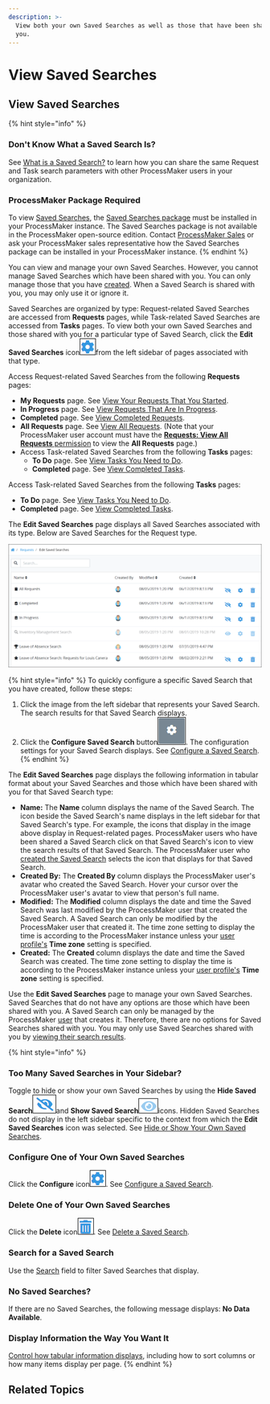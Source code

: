 ```yaml
---
description: >-
  View both your own Saved Searches as well as those that have been shared with
  you.
---
```


# View Saved Searches

## View Saved Searches

{% hint style="info" %}
### Don't Know What a Saved Search Is?

See [What is a Saved Search?](../what-is-a-saved-search.md) to learn how you can share the same Request and Task search parameters with other ProcessMaker users in your organization.

### ProcessMaker Package Required

To view [Saved Searches](../what-is-a-saved-search.md), the [Saved Searches package](../../../package-development-distribution/package-a-connector/saved-searches-package.md) must be installed in your ProcessMaker instance. The Saved Searches package is not available in the ProcessMaker open-source edition. Contact [ProcessMaker Sales](mailto:sales@processmaker.com) or ask your ProcessMaker sales representative how the Saved Searches package can be installed in your ProcessMaker instance.
{% endhint %}

You can view and manage your own Saved Searches. However, you cannot manage Saved Searches which have been shared with you. You can only manage those that you have [created](../create-and-share-a-saved-search.md). When a Saved Search is shared with you, you may only use it or ignore it.

Saved Searches are organized by type: Request-related Saved Searches are accessed from **Requests** pages, while Task-related Saved Searches are accessed from **Tasks** pages. To view both your own Saved Searches and those shared with you for a particular type of Saved Search, click the **Edit Saved Searches** icon![](../../../.gitbook/assets/configure-process-icon-processes-page-processes.png)from the left sidebar of pages associated with that type.

Access Request-related Saved Searches from the following **Requests** pages:

* **My Requests** page. See [View Your Requests That You Started](../../requests/view-started-requests.md#view-your-requests).
* **In Progress** page. See [View Requests That Are In Progress](../../requests/view-in-progress-requests.md#view-in-progress-requests-in-which-you-are-participating).
* **Completed** page. See [View Completed Requests](../../requests/view-completed-requests.md#view-completed-requests-in-which-you-participated).
* **All Requests** page. See [View All Requests](../../requests/view-all-requests.md#view-all-requests-in-your-organization). \(Note that your ProcessMaker user account must have the [**Requests: View All Requests** permission](../../../processmaker-administration/permission-descriptions-for-users-and-groups.md#requests) to view the **All Requests** page.\)
* Access Task-related Saved Searches from the following **Tasks** pages:
  * **To Do** page. See [View Tasks You Need to Do](../../task-management/view-tasks-you-need-to-do.md).
  * **Completed** page. See [View Completed Tasks](../../task-management/view-completed-tasks.md).

Access Task-related Saved Searches from the following **Tasks** pages:

* **To Do** page. See [View Tasks You Need to Do](../../task-management/view-tasks-you-need-to-do.md).
* **Completed** page. See [View Completed Tasks](../../task-management/view-completed-tasks.md).

The **Edit Saved Searches** page displays all Saved Searches associated with its type. Below are Saved Searches for the Request type.

![&quot;My Saved Searches&quot; page displays all Saved Searches by type](../../../.gitbook/assets/my-saved-searches-page-package-requests-tasks.png)

{% hint style="info" %}
To quickly configure a specific Saved Search that you have created, follow these steps:

1. Click the image from the left sidebar that represents your Saved Search. The search results for that Saved Search displays.
2. Click the **Configure Saved Search** button![](../../../.gitbook/assets/configure-saved-search-button-package.png). The configuration settings for your Saved Search displays. See [Configure a Saved Search](configure-a-saved-search.md).
{% endhint %}

The **Edit Saved Searches** page displays the following information in tabular format about your Saved Searches and those which have been shared with you for that Saved Search type:

* **Name:** The **Name** column displays the name of the Saved Search. The icon beside the Saved Search's name displays in the left sidebar for that Saved Search's type. For example, the icons that display in the image above display in Request-related pages. ProcessMaker users who have been shared a Saved Search click on that Saved Search's icon to view the search results of that Saved Search. The ProcessMaker user who [created the Saved Search](../create-and-share-a-saved-search.md#create-and-share-a-saved-search) selects the icon that displays for that Saved Search.
* **Created By:** The **Created By** column displays the ProcessMaker user's avatar who created the Saved Search. Hover your cursor over the ProcessMaker user's avatar to view that person's full name.
* **Modified:** The **Modified** column displays the date and time the Saved Search was last modified by the ProcessMaker user that created the Saved Search. A Saved Search can only be modified by the ProcessMaker user that created it. The time zone setting to display the time is according to the ProcessMaker instance unless your [user profile's](../../profile-settings.md#change-your-profile-settings) **Time zone** setting is specified.
* **Created:** The **Created** column displays the date and time the Saved Search was created. The time zone setting to display the time is according to the ProcessMaker instance unless your [user profile's](../../profile-settings.md#change-your-profile-settings) **Time zone** setting is specified.

Use the **Edit Saved Searches** page to manage your own Saved Searches. Saved Searches that do not have any options are those which have been shared with you. A Saved Search can only be managed by the ProcessMaker [user](../../../processmaker-administration/add-users/what-is-a-user.md) that creates it. Therefore, there are no options for Saved Searches shared with you. You may only use Saved Searches shared with you by [viewing their search results](../view-saved-searches-that-are-shared-with-you/).

{% hint style="info" %}
### Too Many Saved Searches in Your Sidebar?

Toggle to hide or show your own Saved Searches by using the **Hide Saved Search**![](../../../.gitbook/assets/hide-saved-search-icon-package.png)and **Show Saved Search**![](../../../.gitbook/assets/show-saved-search-icon-package.png)icons. Hidden Saved Searches do not display in the left sidebar specific to the context from which the **Edit Saved Searches** icon was selected. See [Hide or Show Your Own Saved Searches](hide-or-show-a-saved-search.md).

### Configure One of Your Own Saved Searches

Click the **Configure** icon![](../../../.gitbook/assets/configure-process-icon-processes-page-processes.png). See [Configure a Saved Search](configure-a-saved-search.md).

### Delete One of Your Own Saved Searches

Click the **Delete** icon![](../../../.gitbook/assets/trash-icon-process-modeler-processes.png). See [Delete a Saved Search](delete-a-saved-search.md#delete-your-saved-search).

### Search for a Saved Search

Use the [Search](search-for-a-saved-search.md) field to filter Saved Searches that display.

### No Saved Searches?

If there are no Saved Searches, the following message displays: **No Data Available**.

### Display Information the Way You Want It

[Control how tabular information displays](../../control-how-requests-display-in-a-tab.md), including how to sort columns or how many items display per page.
{% endhint %}

## Related Topics



